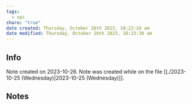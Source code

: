 ```yaml
---
tags:
  - npc
share: "true"
date created: Thursday, October 26th 2023, 10:22:24 am
date modified: Thursday, October 26th 2023, 10:23:30 am
---
```


## Info
Note created on 2023-10-26.
Note was created while on the file [[./2023-10-25 (Wednesday)|2023-10-25 (Wednesday)]].
## Notes
